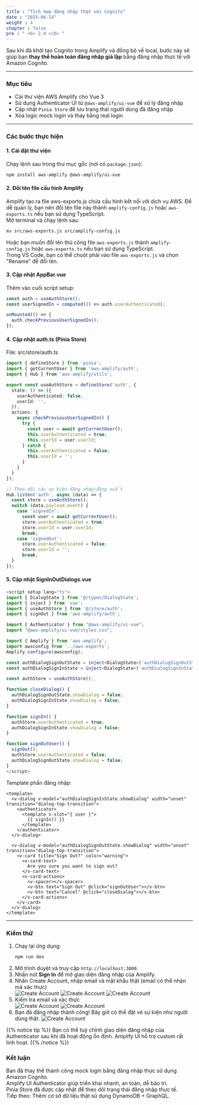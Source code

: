 ```yaml
---
title : "Tích hợp đăng nhập thật với Cognito"
date : "2025-06-14" 
weight : 4 
chapter : false
pre : " <b> 2.4 </b> "
---
```

Sau khi đã khởi tạo Cognito trong Amplify và đồng bộ về local, bước này sẽ giúp bạn **thay thế hoàn toàn đăng nhập giả lập** bằng đăng nhập thực tế với Amazon Cognito.

---

### Mục tiêu

- Cài thư viện AWS Amplify cho Vue 3
- Sử dụng Authenticator UI từ `@aws-amplify/ui-vue` để xử lý đăng nhập
- Cập nhật `Pinia Store` để lưu trạng thái người dùng đã đăng nhập
- Xóa logic mock login và thay bằng real login

---
### Các bước thực hiện

#### 1. Cài đặt thư viện

Chạy lệnh sau trong thư mục gốc (nơi có `package.json`):

```bash
npm install aws-amplify @aws-amplify/ui-vue
```
#### 2. Đổi tên file cấu hình Amplify
Amplify tạo ra file aws-exports.js chứa cấu hình kết nối với dịch vụ AWS. Để dễ quản lý, bạn nên đổi tên file này thành `amplify-config.js` hoặc `aws-exports.ts` nếu bạn sử dụng TypeScript.  
Mở terminal và chạy lệnh sau:

```bash
mv src/aws-exports.js src/amplify-config.js
```
Hoặc bạn muốn đổi tên thủ công file `aws-exports.js` thành `amplify-config.js` hoặc `aws-exports.ts` nếu bạn sử dụng TypeScript.  
Trong VS Code, bạn có thể chuột phải vào file `aws-exports.js` và chọn "Rename" để đổi tên.

#### 3. Cập nhật **AppBar.vue**
Thêm vào cuối script setup:
```ts
const auth = useAuthStore();
const userSignedIn = computed(() => auth.userAuthenticated);

onMounted(() => {
  auth.checkPreviousUserSignedIn();
});
```
#### 4. Cập nhật **auth.ts** (Pinia Store)
File: src/store/auth.ts
```ts
import { defineStore } from 'pinia';
import { getCurrentUser } from 'aws-amplify/auth';
import { Hub } from 'aws-amplify/utils';

export const useAuthStore = defineStore('auth', {
  state: () => ({
    userAuthenticated: false,
    userId: '',
  }),
  actions: {
    async checkPreviousUserSignedIn() {
      try {
        const user = await getCurrentUser();
        this.userAuthenticated = true;
        this.userId = user.userId;
      } catch {
        this.userAuthenticated = false;
        this.userId = '';
      }
    }
  }
});

// Theo dõi các sự kiện đăng nhập/đăng xuất
Hub.listen('auth', async (data) => {
  const store = useAuthStore();
  switch (data.payload.event) {
    case 'signedIn':
      const user = await getCurrentUser();
      store.userAuthenticated = true;
      store.userId = user.userId;
      break;
    case 'signedOut':
      store.userAuthenticated = false;
      store.userId = '';
      break;
  }
});
```
#### 5. Cập nhật **SignInOutDialogs.vue**
```ts
<script setup lang="ts">
import { DialogState } from '@/types/DialogState';
import { inject } from 'vue';
import { useAuthStore } from '@/store/auth';
import { signOut } from 'aws-amplify/auth';

import { Authenticator } from "@aws-amplify/ui-vue";
import "@aws-amplify/ui-vue/styles.css";

import { Amplify } from 'aws-amplify';
import awsconfig from '../aws-exports';
Amplify.configure(awsconfig);

const authDialogSignOutState = inject<DialogState>('authDialogSignOutState', { showDialog: false });
const authDialogSignInState = inject<DialogState>('authDialogSignInState', { showDialog: false });

const authStore = useAuthStore();

function closeDialog() {
  authDialogSignOutState.showDialog = false;
  authDialogSignInState.showDialog = false;
}

function signIn() {
  authStore.userAuthenticated = true;
  authDialogSignInState.showDialog = false;
}

function signOutUser() {
  signOut();
  authStore.userAuthenticated = false;
  authDialogSignOutState.showDialog = false;
}
</script>
```
Template phần đăng nhập:
```vue
<template>
  <v-dialog v-model="authDialogSignInState.showDialog" width="unset" transition="dialog-top-transition">
    <authenticator>
      <template v-slot="{ user }">
        {{ signIn() }}
      </template>
    </authenticator>
  </v-dialog>

  <v-dialog v-model="authDialogSignOutState.showDialog" width="unset" transition="dialog-top-transition">
    <v-card title="Sign Out?" color="warning">
      <v-card-text>
        Are you sure you want to sign out?
      </v-card-text>
      <v-card-actions>
        <v-spacer></v-spacer>
        <v-btn text="Sign Out" @click="signOutUser"></v-btn>
        <v-btn text="Cancel" @click="closeDialog"></v-btn>
      </v-card-actions>
    </v-card>
  </v-dialog>
</template>
```

---
### Kiểm thử
1. Chạy lại ứng dụng:
   ```bash
   npm run dev
   ```
2. Mở trình duyệt và truy cập `http://localhost:3000`.
3. Nhấn nút **Sign In** để mở giao diện đăng nhập của Amplify.
4. Nhấn Create Account, nhập email và mật khẩu thật (email có thể nhận mã xác thực)  
![Create Account](/images/2.prerequisite/04-SignIn1.png)
![Create Account](/images/2.prerequisite/04-SignIn2.png)
![Create Account](/images/2.prerequisite/04-SignIn3.png)
5. Kiểm tra email và xác thực  
![Create Account](/images/2.prerequisite/04-SignIn4.png)
![Create Account](/images/2.prerequisite/04-SignIn5.png)
6. Bạn đã đăng nhập thành công! Bây giờ có thể đặt vé sự kiện như người dùng thật. 
![Create Account](/images/2.prerequisite/04-SignIn6.png)

{{% notice tip %}}
Bạn có thể tuỳ chỉnh giao diện đăng nhập của Authenticator sau khi đã hoạt động ổn định.
Amplify UI hỗ trợ custom rất linh hoạt.
{{% /notice %}}

### Kết luận
Bạn đã thay thế thành công mock login bằng đăng nhập thực sử dụng Amazon Cognito.  
Amplify UI Authenticator giúp triển khai nhanh, an toàn, dễ bảo trì.  
Pinia Store đã được cập nhật để theo dõi trạng thái đăng nhập thực tế.  
Tiếp theo: Thêm cơ sở dữ liệu thật sử dụng DynamoDB + GraphQL.  

